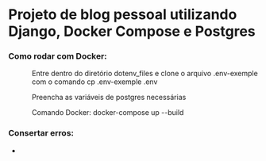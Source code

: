 <h1>Projeto de blog pessoal utilizando Django, Docker Compose e Postgres</h1>
<h3>Como rodar com Docker:</h3>
<ul>
    <ol>Entre dentro do diretório dotenv_files e clone o arquivo .env-exemple com o comando cp .env-exemple .env </ol>
    <ol>Preencha as variáveis de postgres necessárias</ol>
    <ol>Comando Docker: docker-compose up --build</ol>
</ul>
<h3>Consertar erros:</h3>
<ul>
    <li></li>
</ul>
